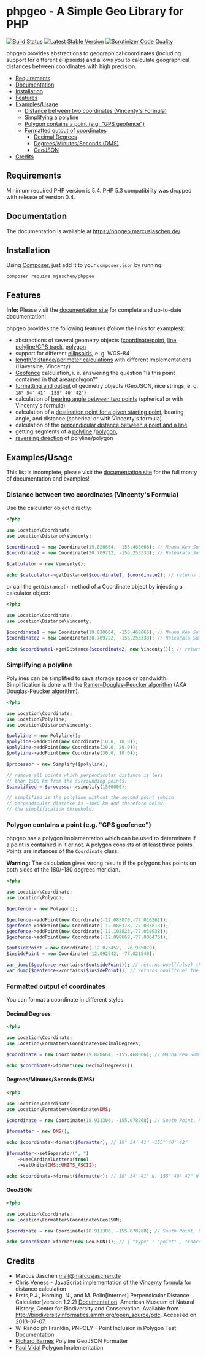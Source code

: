 # phpgeo - A Simple Geo Library for PHP

[![Build Status](https://img.shields.io/travis/mjaschen/phpgeo.svg?style=flat-square)](https://travis-ci.org/mjaschen/phpgeo) [![Latest Stable Version](https://img.shields.io/packagist/v/mjaschen/phpgeo.svg?style=flat-square)](https://packagist.org/packages/mjaschen/phpgeo) [![Scrutinizer Code Quality](https://img.shields.io/scrutinizer/g/mjaschen/phpgeo.svg?style=flat-square)](https://scrutinizer-ci.com/g/mjaschen/phpgeo/?branch=master)

phpgeo provides abstractions to geographical coordinates (including support for different ellipsoids) and allows you to calculate geographical distances between coordinates with high precision.

<!-- MarkdownTOC autolink=true bracket=round depth=0 autoanchor=false -->

- [Requirements](#requirements)
- [Documentation](#documentation)
- [Installation](#installation)
- [Features](#features)
- [Examples/Usage](#examplesusage)
  - [Distance between two coordinates \(Vincenty's Formula\)](#distance-between-two-coordinates-vincentys-formula)
  - [Simplifying a polyline](#simplifying-a-polyline)
  - [Polygon contains a point \(e.g. "GPS geofence"\)](#polygon-contains-a-point-eg-gps-geofence)
  - [Formatted output of coordinates](#formatted-output-of-coordinates)
    - [Decimal Degrees](#decimal-degrees)
    - [Degrees/Minutes/Seconds \(DMS\)](#degreesminutesseconds-dms)
    - [GeoJSON](#geojson)
- [Credits](#credits)

<!-- /MarkdownTOC -->

## Requirements

Minimum required PHP version is 5.4. PHP 5.3 compatibility was dropped with release of version 0.4.

## Documentation

The documentation is available at https://phpgeo.marcusjaschen.de/

## Installation

Using [Composer](https://getcomposer.org), just add it to your `composer.json` by running:

```
composer require mjaschen/phpgeo
```

## Features

**Info:** Please visit the [documentation site](https://phpgeo.marcusjaschen.de/) for complete and up-to-date documentation!

phpgeo provides the following features (follow the links for examples):

- abstractions of several geometry objects ([coordinate/point](https://phpgeo.marcusjaschen.de/geometry/coordinate/),
  [line](https://phpgeo.marcusjaschen.de/geometry/line/),
  [polyline/GPS track](https://phpgeo.marcusjaschen.de/geometry/polyline/),
  [polygon](https://phpgeo.marcusjaschen.de/geometry/polygon/)
- support for different [ellipsoids](https://phpgeo.marcusjaschen.de/geometry/ellipsoid/), e. g. WGS-84
- [length/distance/perimeter calculations](https://phpgeo.marcusjaschen.de/calculations/distance/)
  with different implementations (Haversine, Vincenty)
- [Geofence](https://phpgeo.marcusjaschen.de/calculations/geofence/) calculation,
  i. e. answering the question "Is this point contained in that area/polygon?"
- [formatting and output](https://phpgeo.marcusjaschen.de/formatting/) of geometry objects
  (GeoJSON, nice strings, e. g. `18° 54′ 41″ -155° 40′ 42″`)
- calculation of [bearing angle between two points](https://phpgeo.marcusjaschen.de/calculations/bearing/#bearing-between-two-points)
  (spherical or with Vincenty's formula)
- calculation of a [destination point for a given starting point](https://phpgeo.marcusjaschen.de/calculations/bearing/#destination-point-for-given-bearing-and-distance),
  bearing angle, and distance (spherical or with Vincenty's formula)
- calculation of the [perpendicular distance between a point and a line](https://phpgeo.marcusjaschen.de/#_perpendicular_distance)
- getting segments of a [polyline](https://phpgeo.marcusjaschen.de/geometry/polyline/#segments)
  /[polygon](https://phpgeo.marcusjaschen.de/geometry/polygon/#segments),
- [reversing direction](https://phpgeo.marcusjaschen.de/geometry/polyline/#reverse-direction) 
  of polyline/polygon

## Examples/Usage

This list is incomplete, please visit the [documentation site](https://phpgeo.marcusjaschen.de/)
for the full monty of documentation and examples!

### Distance between two coordinates (Vincenty's Formula)

Use the calculator object directly:

```php
<?php

use Location\Coordinate;
use Location\Distance\Vincenty;

$coordinate1 = new Coordinate(19.820664, -155.468066); // Mauna Kea Summit
$coordinate2 = new Coordinate(20.709722, -156.253333); // Haleakala Summit

$calculator = new Vincenty();

echo $calculator->getDistance($coordinate1, $coordinate2); // returns 128130.850 (meters; ≈128 kilometers)
```

or call the `getDistance()` method of a Coordinate object by injecting a calculator object:

```php
<?php

use Location\Coordinate;
use Location\Distance\Vincenty;

$coordinate1 = new Coordinate(19.820664, -155.468066); // Mauna Kea Summit
$coordinate2 = new Coordinate(20.709722, -156.253333); // Haleakala Summit

echo $coordinate1->getDistance($coordinate2, new Vincenty()); // returns 128130.850 (meters; ≈128 kilometers)
```

### Simplifying a polyline

Polylines can be simplified to save storage space or bandwidth. Simplification is done with the [Ramer–Douglas–Peucker algorithm](https://en.wikipedia.org/wiki/Ramer–Douglas–Peucker_algorithm) (AKA Douglas-Peucker algorithm).

```php
<?php

use Location\Coordinate;
use Location\Polyline;
use Location\Distance\Vincenty;

$polyline = new Polyline();
$polyline->addPoint(new Coordinate(10.0, 10.0));
$polyline->addPoint(new Coordinate(20.0, 20.0));
$polyline->addPoint(new Coordinate(30.0, 10.0));

$processor = new Simplify($polyline);

// remove all points which perpendicular distance is less
// than 1500 km from the surrounding points.
$simplified = $processor->simplify(1500000);

// simplified is the polyline without the second point (which
// perpendicular distance is ~1046 km and therefore below
// the simplification threshold)
```

### Polygon contains a point (e.g. "GPS geofence")

phpgeo has a polygon implementation which can be used to determinate if a point is contained in it or not.
A polygon consists of at least three points. Points are instances of the `Coordinate` class.

**Warning:** The calculation gives wrong results if the polygons has points on both sides of the 180/-180 degrees meridian.

```php
<?php

use Location\Coordinate;
use Location\Polygon;

$geofence = new Polygon();

$geofence->addPoint(new Coordinate(-12.085870,-77.016261));
$geofence->addPoint(new Coordinate(-12.086373,-77.033813));
$geofence->addPoint(new Coordinate(-12.102823,-77.030938));
$geofence->addPoint(new Coordinate(-12.098669,-77.006476));

$outsidePoint = new Coordinate(-12.075452, -76.985079);
$insidePoint = new Coordinate(-12.092542, -77.021540);

var_dump($geofence->contains($outsidePoint)); // returns bool(false) the point is outside the polygon
var_dump($geofence->contains($insidePoint)); // returns bool(true) the point is inside the polygon
```

### Formatted output of coordinates

You can format a coordinate in different styles.

#### Decimal Degrees

```php
<?php

use Location\Coordinate;
use Location\Formatter\Coordinate\DecimalDegrees;

$coordinate = new Coordinate(19.820664, -155.468066); // Mauna Kea Summit

echo $coordinate->format(new DecimalDegrees());
```

#### Degrees/Minutes/Seconds (DMS)

```php
<?php

use Location\Coordinate;
use Location\Formatter\Coordinate\DMS;

$coordinate = new Coordinate(18.911306, -155.678268); // South Point, HI, USA

$formatter = new DMS();

echo $coordinate->format($formatter); // 18° 54′ 41″ -155° 40′ 42″

$formatter->setSeparator(", ")
    ->useCardinalLetters(true)
    ->setUnits(DMS::UNITS_ASCII);

echo $coordinate->format($formatter); // 18° 54' 41" N, 155° 40' 42" W
```

#### GeoJSON

```php
<?php

use Location\Coordinate;
use Location\Formatter\Coordinate\GeoJSON;

$coordinate = new Coordinate(18.911306, -155.678268); // South Point, HI, USA

echo $coordinate->format(new GeoJSON()); // { "type" : "point" , "coordinates" : [ -155.678268, 18.911306 ] }
```


## Credits

* Marcus Jaschen <mail@marcusjaschen.de>
* [Chris Veness](http://www.movable-type.co.uk/scripts/latlong-vincenty.html) - JavaScript implementation of the [Vincenty formula](http://en.wikipedia.org/wiki/Vincenty%27s_formulae) for distance calculation
* Ersts,P.J., Horning, N., and M. Polin[Internet] Perpendicular Distance Calculator(version 1.2.2) [Documentation](http://biodiversityinformatics.amnh.org/open_source/pdc/documentation.php). American Museum of Natural History, Center for Biodiversity and Conservation. Available from http://biodiversityinformatics.amnh.org/open_source/pdc. Accessed on 2013-07-07.
* W. Randolph Franklin, PNPOLY - Point Inclusion in Polygon Test [Documentation](http://www.ecse.rpi.edu/Homepages/wrf/Research/Short_Notes/pnpoly.html)
* [Richard Barnes](https://github.com/r-barnes) Polyline GeoJSON Formatter
* [Paul Vidal](https://github.com/paulvl) Polygon Implementation

